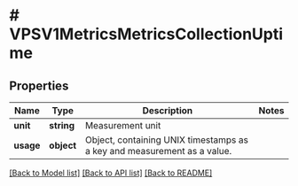 # # VPSV1MetricsMetricsCollectionUptime

## Properties

Name | Type | Description | Notes
------------ | ------------- | ------------- | -------------
**unit** | **string** | Measurement unit |
**usage** | **object** | Object, containing UNIX timestamps as a key and measurement as a value. |

[[Back to Model list]](../../README.md#models) [[Back to API list]](../../README.md#endpoints) [[Back to README]](../../README.md)
